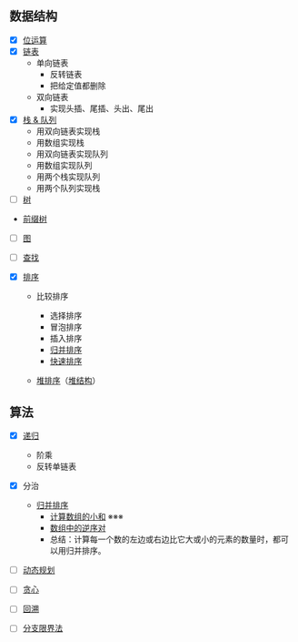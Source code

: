 ## 数据结构

- [x] [位运算](bitwise.go)
- [x] [链表](linked_list.go)
  - 单向链表
    - 反转链表
    - 把给定值都删除
  - 双向链表
    - 实现头插、尾插、头出、尾出
- [x] [栈 & 队列](stack_queue.go)
  - 用双向链表实现栈
  - 用数组实现栈
  - 用双向链表实现队列
  - 用数组实现队列
  - 用两个栈实现队列
  - 用两个队列实现栈
- [ ] [树]()
- [前缀树](trie.go)
- [ ] [图]()
- [ ] [查找]()
- [x] [排序](comparison_sort.go)

  - 比较排序
    - 选择排序
    - 冒泡排序
    - 插入排序
    - [归并排序](merge_sort.go)
    - [快速排序](quick_sort.go)
  
  - [堆排序](heap_sort.go)（[堆结构](heap_structure.go)）
  
## 算法

- [x] [递归](recursion.go)
  - 阶乘
  - 反转单链表
  
- [x] 分治
  - [归并排序](merge_sort.go)
    - [计算数组的小和](small_sum.go) ※※※
    - [数组中的逆序对](reverse_pair.go)
    - 总结：计算每一个数的左边或右边比它大或小的元素的数量时，都可以用归并排序。

- [ ] [动态规划]()

- [ ] [贪心]()

- [ ] [回溯]()

- [ ] [分支限界法]()

